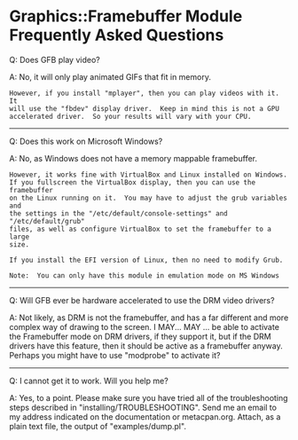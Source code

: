 # Graphics::Framebuffer Module Frequently Asked Questions

Q:  Does GFB play video?

A:  No, it will only play animated GIFs that fit in memory.

    However, if you install "mplayer", then you can play videos with it.  It
    will use the "fbdev" display driver.  Keep in mind this is not a GPU
    accelerated driver.  So your results will vary with your CPU.

-----

Q:  Does this work on Microsoft Windows?

A:  No, as Windows does not have a memory mappable framebuffer.

    However, it works fine with VirtualBox and Linux installed on Windows.
    If you fullscreen the VirtualBox display, then you can use the framebuffer
    on the Linux running on it.  You may have to adjust the grub variables and
    the settings in the "/etc/default/console-settings" and "/etc/default/grub"
    files, as well as configure VirtualBox to set the framebuffer to a large
    size.

    If you install the EFI version of Linux, then no need to modify Grub.

    Note:  You can only have this module in emulation mode on MS Windows

-----

Q:  Will GFB ever be hardware accelerated to use the DRM video drivers?

A:  Not likely, as DRM is not the framebuffer, and has a far different and
    more complex way of drawing to the screen.  I MAY... MAY ... be able
    to activate the Framebuffer mode on DRM drivers, if they support it, but
    if the DRM drivers have this feature, then it should be active as a
    framebuffer anyway.  Perhaps you might have to use "modprobe" to activate
    it?

-----

Q:  I cannot get it to work.  Will you help me?

A:  Yes, to a point.  Please make sure you have tried all of the
    troubleshooting steps described in "installing/TROUBLESHOOTING".  Send
    me an email to my address indicated on the documentation or metacpan.org.
    Attach, as a plain text file, the output of "examples/dump.pl".
